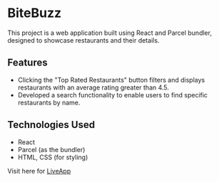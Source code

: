 # BiteBuzz

This project is a web application built using React and Parcel bundler, designed to showcase restaurants and their details.

## Features

- Clicking the "Top Rated Restaurants" button filters and displays restaurants with an average rating greater than 4.5.
- Developed a search functionality to enable users to find specific restaurants by name.

## Technologies Used

- React
- Parcel (as the bundler)
- HTML, CSS (for styling)


Visit here for [LiveApp](https://bitebuzz-hv.netlify.app/)